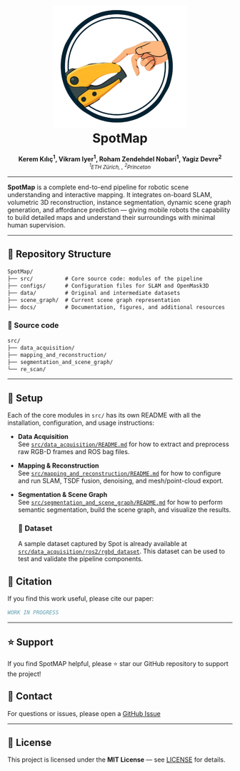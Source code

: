 <h1 align="center">
  <img src="docs/images/spotmap_logo.png" alt="SpotMap Logo" width="300" /><br>
  SpotMap
</h1>

<p align="center">
  <strong>Kerem Kılıç<sup>1</sup>, Vikram Iyer<sup>1</sup>, Roham Zendehdel Nobari<sup>1</sup>, Yagiz Devre<sup>2</sup></strong><br>
  <em><small><sup>1</sup>ETH Zürich,&nbsp;,&nbsp;<sup>2</sup>Princeton</small></em>
</p>

---

**SpotMap** is a complete end-to-end pipeline for robotic scene understanding and interactive mapping. It integrates on-board SLAM, volumetric 3D reconstruction, instance segmentation, dynamic scene graph generation, and affordance prediction — giving mobile robots the capability to build detailed maps and understand their surroundings with minimal human supervision.

---


## 📂 Repository Structure

```plaintext
SpotMap/
├── src/          # Core source code: modules of the pipeline
├── configs/      # Configuration files for SLAM and OpenMask3D
├── data/         # Original and intermediate datasets
├── scene_graph/  # Current scene graph representation
├── docs/         # Documentation, figures, and additional resources
```
### 📂 Source code
```plaintext
src/
├── data_acquisition/                
├── mapping_and_reconstruction/
├── segmentation_and_scene_graph/   
└── re_scan/    
```
---

## 🚀 Setup

Each of the core modules in `src/` has its own README with all the installation, configuration, and usage instructions:

- **Data Acquisition**  
  See [`src/data_acquisition/README.md`](src/data_acquisition/README.md) for how to extract and preprocess raw RGB-D frames and ROS bag files.

- **Mapping & Reconstruction**  
  See [`src/mapping_and_reconstruction/README.md`](src/mapping_and_reconstruction/README.md) for how to configure and run SLAM, TSDF fusion, denoising, and mesh/point-cloud export.

- **Segmentation & Scene Graph**  
  See [`src/segmentation_and_scene_graph/README.md`](src/segmentation_and_scene_graph/README.md) for how to perform semantic segmentation, build the scene graph, and visualize the results.

  ### 📂 Dataset

  A sample dataset captured by Spot is already available at [`src/data_acquisition/ros2/rgbd_dataset`](src/data_acquisition/ros2/rgbd_dataset). This dataset can be used to test and validate the pipeline components.


## 📄 Citation

If you find this work useful, please cite our paper:


```bibtex
WORK IN PROGRESS
```

---
## ⭐ Support

If you find SpotMAP helpful, please ⭐ star our GitHub repository to support the project!


## 📧 Contact

For questions or issues, please open a [GitHub Issue](https://github.com/VikramIyr/SpotMap/issues)

---

## 📜 License

This project is licensed under the **MIT License** — see [LICENSE](LICENSE) for details.